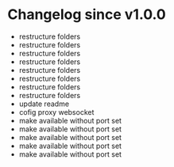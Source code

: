 # Changelog since v1.0.0
- restructure folders 
- restructure folders 
- restructure folders 
- restructure folders 
- restructure folders 
- restructure folders 
- restructure folders 
- restructure folders 
- update readme 
- cofig proxy websocket 
- make available without port set 
- make available without port set 
- make available without port set 
- make available without port set 
- make available without port set 
